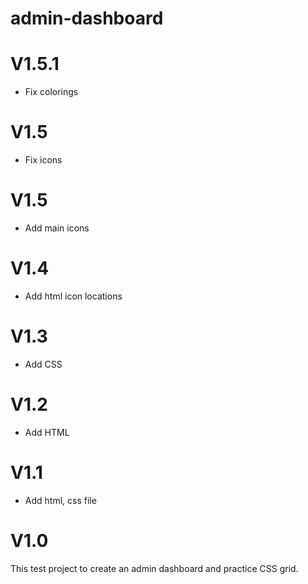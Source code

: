 # admin-dashboard
<h1>V1.5.1</h1>
<ul>
<li> Fix colorings
</li>
</ul>

<h1>V1.5</h1>
<ul>
<li> Fix icons
</li>
</ul>

<h1>V1.5</h1>
<ul>
<li> Add main icons
</li>
</ul>

<h1>V1.4</h1>
<ul>
<li> Add html icon locations
</li>
</ul>

<h1>V1.3</h1>
<ul>
<li> Add CSS
</li>
</ul>

<h1>V1.2</h1>
<ul>
<li> Add HTML
</li>
</ul>

<h1>V1.1</h1>
<ul>
<li> Add html, css file
</li>
</ul>

<h1>V1.0</h1>
This test project to create an admin dashboard and practice CSS grid.